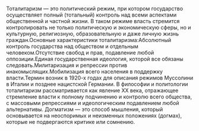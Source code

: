 Тоталитаризм — это политический режим, при котором государство осуществляет полный (тотальный) контроль над всеми аспектами общественной и частной жизни. В таком режиме власть стремится контролировать не только политическую и экономическую сферы, но и культурную, религиозную, образовательную и даже личную жизнь граждан.Основные характеристики тоталитаризма:Абсолютный контроль государства над обществом и отдельным человеком.Отсутствие свобод и прав, подавление любой оппозиции.Единая государственная идеология, которой все обязаны следовать.Милитаризация и репрессии против инакомыслящих.Мобилизация всего населения в поддержку власти.Термин возник в 1920-х годах для описания режимов Муссолини в Италии и позднее нацистской Германии. В философии и политологии тоталитаризм рассматривается как явление XX века, отражающее стремление власти к полному подчинению и контролю всего общества, с массовыми репрессиями и идеологическим подавлением любой альтернативы.
Догматизм — это способ мышления, который основывается на неоспоримых и неизменных положениях (догмах), которые не подвергаются критике или сомнению.


